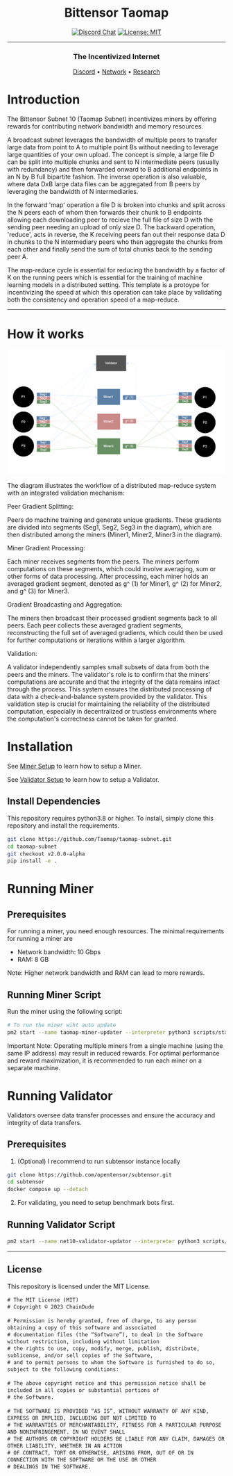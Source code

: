 
<div align="center">

# **Bittensor Taomap** <!-- omit in toc -->
[![Discord Chat](https://img.shields.io/discord/308323056592486420.svg)](https://discord.com/channels/799672011265015819/1163969538191269918)
[![License: MIT](https://img.shields.io/badge/License-MIT-yellow.svg)](https://opensource.org/licenses/MIT) 

---

### The Incentivized Internet <!-- omit in toc -->

[Discord](https://discord.gg/bittensor) • [Network](https://taostats.io/) • [Research](https://bittensor.com/whitepaper)

</div>

# Introduction


The Bittensor Subnet 10 (Taomap Subnet) incentivizes miners by offering rewards for contributing network bandwidth and memory resources.

A broadcast subnet leverages the bandwidth of multiple peers to transfer large data from point to A to multiple point Bs without needing to leverage large quantities of your own upload. The concept is simple, a large file D can be split into multiple chunks and sent to N intermediate peers (usually with redundancy) and then forwarded onward to B additional endpoints in an N by B full bipartite fashion. The inverse operation is also valuable, where data DxB large data files can be aggregated from B peers by leveraging the bandwidth of N intermediaries. 

In the forward 'map' operation a file D is broken into chunks and split across the N peers each of whom then forwards their chunk to B endpoints allowing each downloading peer to recieve the full file of size D with the sending peer needing an upload of only size D. The backward operation, 'reduce', acts in reverse, the K receiving peers fan out their response data D in chunks to the N intermediary peers who then aggregate the chunks from each other and finally send the sum of total chunks back to the sending peer A. 

The map-reduce cycle is essential for reducing the bandwidth by a factor of K on the running peers which is essential for the training of machine learning models in a distributed setting. This template is a protoype for incentivizing the speed at which this operation can take place by validating both the consistency and operation speed of a map-reduce.    

---

# How it works
![Taomap Diagram](map_reduce.svg)

The diagram illustrates the workflow of a distributed map-reduce system with an integrated validation mechanism:

Peer Gradient Splitting:

Peers do machine training and generate unique gradients.
These gradients are divided into segments (Seg1, Seg2, Seg3 in the diagram), which are then distributed among the miners (Miner1, Miner2, Miner3 in the diagram).

Miner Gradient Processing:

Each miner receives segments from the peers. The miners perform computations on these segments, which could involve averaging, sum or other forms of data processing.
After processing, each miner holds an averaged gradient segment, denoted as g^ (1) for Miner1, g^ (2) for Miner2, and g^ (3) for Miner3.

Gradient Broadcasting and Aggregation:

The miners then broadcast their processed gradient segments back to all peers.
Each peer collects these averaged gradient segments, reconstructing the full set of averaged gradients, which could then be used for further computations or iterations within a larger algorithm.

Validation:

A validator independently samples small subsets of data from both the peers and the miners.
The validator's role is to confirm that the miners' computations are accurate and that the integrity of the data remains intact through the process.
This system ensures the distributed processing of data with a check-and-balance system provided by the validator. This validation step is crucial for maintaining the reliability of the distributed computation, especially in decentralized or trustless environments where the computation's correctness cannot be taken for granted.

# Installation

See [Miner Setup](docs/miner.md#getting-started) to learn how to setup a Miner.

See [Validator Setup](docs/validator.md#getting-started) to learn how to setup a Validator.

## Install Dependencies
This repository requires python3.8 or higher. To install, simply clone this repository and install the requirements.

```bash
git clone https://github.com/Taomap/taomap-subnet.git
cd taomap-subnet
git checkout v2.0.0-alpha
pip install -e .
```


# Running Miner

## Prerequisites

For running a miner, you need enough resources.
The minimal requirements for running a miner are 

- Network bandwidth: 10 Gbps
- RAM: 8 GB

Note: Higher network bandwidth and RAM can lead to more rewards.

## Running Miner Script

Run the miner using the following script:

```bash
# To run the miner wiht auto update
pm2 start --name taomap-miner-updater --interpreter python3 scripts/start_miner.py -- --pm2_name taomap-miner --netuid 10 --wallet.name walletname --wallet.hotkey hotkey
```

Important Note: Operating multiple miners from a single machine (using the same IP address) may result in reduced rewards. For optimal performance and reward maximization, it is recommended to run each miner on a separate machine.

# Running Validator

Validators oversee data transfer processes and ensure the accuracy and integrity of data transfers.

## Prerequisites

1. (Optional) I recommend to run subtensor instance locally
```bash
git clone https://github.com/opentensor/subtensor.git
cd subtensor
docker compose up --detach
```

2. For validating, you need to setup benchmark bots first.

## Running Validator Script

```bash
pm2 start --name net10-validator-updator --interpreter python3 scripts/start_validator.py -- --pm2_name net10-validator --wallet.name walletname --wallet.hotkey hotkey --subtensor.network local --netuid 10
```


---


## License
This repository is licensed under the MIT License.
```text
# The MIT License (MIT)
# Copyright © 2023 ChainDude

# Permission is hereby granted, free of charge, to any person obtaining a copy of this software and associated
# documentation files (the “Software”), to deal in the Software without restriction, including without limitation
# the rights to use, copy, modify, merge, publish, distribute, sublicense, and/or sell copies of the Software,
# and to permit persons to whom the Software is furnished to do so, subject to the following conditions:

# The above copyright notice and this permission notice shall be included in all copies or substantial portions of
# the Software.

# THE SOFTWARE IS PROVIDED “AS IS”, WITHOUT WARRANTY OF ANY KIND, EXPRESS OR IMPLIED, INCLUDING BUT NOT LIMITED TO
# THE WARRANTIES OF MERCHANTABILITY, FITNESS FOR A PARTICULAR PURPOSE AND NONINFRINGEMENT. IN NO EVENT SHALL
# THE AUTHORS OR COPYRIGHT HOLDERS BE LIABLE FOR ANY CLAIM, DAMAGES OR OTHER LIABILITY, WHETHER IN AN ACTION
# OF CONTRACT, TORT OR OTHERWISE, ARISING FROM, OUT OF OR IN CONNECTION WITH THE SOFTWARE OR THE USE OR OTHER
# DEALINGS IN THE SOFTWARE.
```


